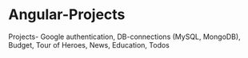 # Angular-Projects
Projects- Google authentication, DB-connections (MySQL, MongoDB), Budget, Tour of Heroes, News, Education, Todos
